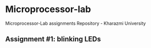 # Microprocessor-lab
Microprocessor-Lab assignments Repository - Kharazmi University

## Assignment #1: blinking LEDs
